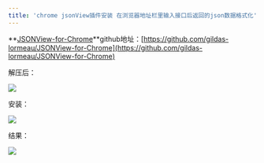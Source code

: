 ```yaml
---
title: 'chrome jsonView插件安装 在浏览器地址栏里输入接口后返回的json数据格式化'
---   
```

**[JSONView-for-Chrome](https://github.com/gildas-lormeau/JSONView-for-Chrome)**github地址：[https://github.com/gildas-lormeau/JSONView-for-Chrome](https://github.com/gildas-lormeau/JSONView-for-Chrome)

解压后：

![](https://img-blog.csdnimg.cn/20190404153559838.png?x-oss-processimage/watermark,type_ZmFuZ3poZW5naGVpdGk,shadow_10,text_aHR0cHM6Ly9ibG9nLmNzZG4ubmV0L3h1dG9uZ2Jhbw,size_16,color_FFFFFF,t_70)

安装：

![](https://img-blog.csdnimg.cn/20190404153820771.png?x-oss-processimage/watermark,type_ZmFuZ3poZW5naGVpdGk,shadow_10,text_aHR0cHM6Ly9ibG9nLmNzZG4ubmV0L3h1dG9uZ2Jhbw,size_16,color_FFFFFF,t_70)

结果：

![](https://img-blog.csdnimg.cn/2019040415390011.png?x-oss-processimage/watermark,type_ZmFuZ3poZW5naGVpdGk,shadow_10,text_aHR0cHM6Ly9ibG9nLmNzZG4ubmV0L3h1dG9uZ2Jhbw,size_16,color_FFFFFF,t_70)